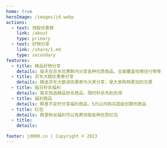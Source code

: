 ```yaml
---
home: true
heroImage: /images/jd.webp
actions:
  - text: 领取优惠券
    link: /about
    type: primary
  - text: 好物分享
    link: /share/1.md
    type: secondary
features:
  - title: 精品好物分享
    details: 每天在京东优惠群内分享各种优质商品，全面覆盖吃喝住行等等
  - title: 京东大额优惠券分享
    details: 精选京东大额读优惠券为大家分享，是大家购物更加的方便
  - title: 每日秒杀福利
    details: 每天挑选精品秒杀商品，限时秒杀先到先得
  - title: 福利商品
    details: 群里不定时分享福利商品，5元以内购买超级划算的商品
  - title: 红包
    details: 群里粉丝福利可以免费领取各种优质红包
  - title:
    details:

footer: jd000.cn | Copyright © 2023
---
```

